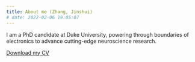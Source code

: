 ```yaml
---
title: About me (Zhang, Jinshui)
# date: 2022-02-06 19:05:07
---
```


I am a PhD candidate at Duke University, powering through boundaries of electronics to advance cutting-edge neuroscience research. 

[Download my CV ](https://drive.google.com/uc?export=download&id=1UiVCriMfL81dW9UpQM8N5pdvcNc_b9xG)
